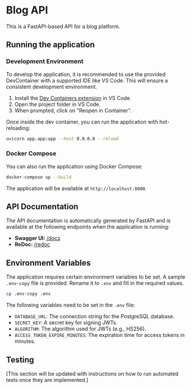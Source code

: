 # Blog API

This is a FastAPI-based API for a blog platform.

## Running the application

### Development Environment

To develop the application, it is recommended to use the provided DevContainer with a supported IDE like VS Code. This will ensure a consistent development environment.

1.  Install the [Dev Containers extension](httpss://marketplace.visualstudio.com/items?itemName=ms-vscode-remote.remote-containers) in VS Code.
2.  Open the project folder in VS Code.
3.  When prompted, click on "Reopen in Container".

Once inside the dev container, you can run the application with hot-reloading:

```bash
uvicorn app.app:app --host 0.0.0.0 --reload
```

### Docker Compose

You can also run the application using Docker Compose:

```bash
docker-compose up --build
```

The application will be available at `http://localhost:8000`.

## API Documentation

The API documentation is automatically generated by FastAPI and is available at the following endpoints when the application is running:

*   **Swagger UI:** [/docs](http://localhost:8000/docs)
*   **ReDoc:** [/redoc](http://localhost:8000/redoc)

## Environment Variables

The application requires certain environment variables to be set. A sample `.env-copy` file is provided. Rename it to `.env` and fill in the required values.

```bash
cp .env-copy .env
```

The following variables need to be set in the `.env` file:

*   `DATABASE_URL`: The connection string for the PostgreSQL database.
*   `SECRET_KEY`: A secret key for signing JWTs.
*   `ALGORITHM`: The algorithm used for JWTs (e.g., HS256).
*   `ACCESS_TOKEN_EXPIRE_MINUTES`: The expiration time for access tokens in minutes.

## Testing

[This section will be updated with instructions on how to run automated tests once they are implemented.]
